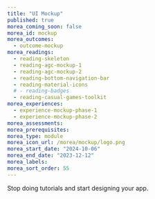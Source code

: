 ```yaml
---
title: "UI Mockup"
published: true
morea_coming_soon: false
morea_id: mockup
morea_outcomes:
  - outcome-mockup
morea_readings:
  - reading-skeleton
  - reading-agc-mockup-1
  - reading-agc-mockup-2
  - reading-bottom-navigation-bar
  - reading-material-icons
  # - reading-badges
  - reading-casual-games-toolkit
morea_experiences:
  - experience-mockup-phase-1
  - experience-mockup-phase-2
morea_assessments:
morea_prerequisites:
morea_type: module
morea_icon_url: /morea/mockup/logo.png
morea_start_date: "2024-10-06"
morea_end_date: "2023-12-12"
morea_labels:
morea_sort_order: 55
---
```


Stop doing tutorials and start designing your app.
